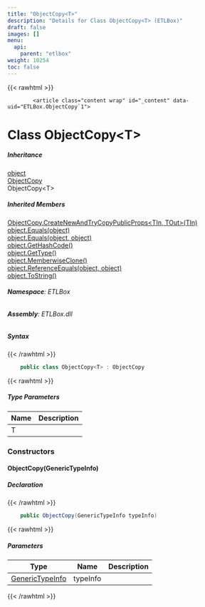 ```yaml
---
title: "ObjectCopy<T>"
description: "Details for Class ObjectCopy<T> (ETLBox)"
draft: false
images: []
menu:
  api:
    parent: "etlbox"
weight: 10254
toc: false
---
```


{{< rawhtml >}}

            <article class="content wrap" id="_content" data-uid="ETLBox.ObjectCopy`1">
  <h1 id="ETLBox_ObjectCopy_1" data-uid="ETLBox.ObjectCopy`1" class="text-break">Class ObjectCopy&lt;T&gt;
</h1>
  <div class="markdown level0 summary"></div>
  <div class="markdown level0 conceptual"></div>
  <div class="inheritance">
    <h5>Inheritance</h5>
    <div class="level0"><a class="xref" href="https://learn.microsoft.com/dotnet/api/system.object">object</a></div>
    <div class="level1"><a class="xref" href="/api/etlbox/objectcopy">ObjectCopy</a></div>
    <div class="level2"><span class="xref">ObjectCopy&lt;T&gt;</span></div>
  </div>
  <div class="inheritedMembers">
    <h5>Inherited Members</h5>
    <div>
      <a class="xref" href="/api/etlbox/objectcopy#ETLBox_ObjectCopy_CreateNewAndTryCopyPublicProps__2___0_">ObjectCopy.CreateNewAndTryCopyPublicProps&lt;TIn, TOut&gt;(TIn)</a>
    </div>
    <div>
      <a class="xref" href="https://learn.microsoft.com/dotnet/api/system.object.equals#system-object-equals(system-object)">object.Equals(object)</a>
    </div>
    <div>
      <a class="xref" href="https://learn.microsoft.com/dotnet/api/system.object.equals#system-object-equals(system-object-system-object)">object.Equals(object, object)</a>
    </div>
    <div>
      <a class="xref" href="https://learn.microsoft.com/dotnet/api/system.object.gethashcode">object.GetHashCode()</a>
    </div>
    <div>
      <a class="xref" href="https://learn.microsoft.com/dotnet/api/system.object.gettype">object.GetType()</a>
    </div>
    <div>
      <a class="xref" href="https://learn.microsoft.com/dotnet/api/system.object.memberwiseclone">object.MemberwiseClone()</a>
    </div>
    <div>
      <a class="xref" href="https://learn.microsoft.com/dotnet/api/system.object.referenceequals">object.ReferenceEquals(object, object)</a>
    </div>
    <div>
      <a class="xref" href="https://learn.microsoft.com/dotnet/api/system.object.tostring">object.ToString()</a>
    </div>
  </div>
<h6><strong>Namespace</strong>: ETLBox</h6>
  <h6><strong>Assembly</strong>: ETLBox.dll</h6>
  <h5 id="ETLBox_ObjectCopy_1_syntax">Syntax</h5>
{{< /rawhtml >}}

```C#
    public class ObjectCopy<T> : ObjectCopy
```

{{< rawhtml >}}
  <h5 class="typeParameters">Type Parameters</h5>
  <table class="table table-bordered table-condensed">
    <thead>
      <tr>
        <th>Name</th>
        <th>Description</th>
      </tr>
    </thead>
    <tbody>
      <tr>
        <td><span class="parametername">T</span></td>
        <td></td>
      </tr>
    </tbody>
  </table>
  <h3 id="constructors">Constructors
</h3>
  <a id="ETLBox_ObjectCopy_1__ctor_" data-uid="ETLBox.ObjectCopy`1.#ctor*"></a>
  <h4 id="ETLBox_ObjectCopy_1__ctor_ETLBox_GenericTypeInfo_" data-uid="ETLBox.ObjectCopy`1.#ctor(ETLBox.GenericTypeInfo)">ObjectCopy(GenericTypeInfo)</h4>
  <div class="markdown level1 summary"></div>
  <div class="markdown level1 conceptual"></div>
  <h5 class="declaration">Declaration</h5>
{{< /rawhtml >}}

```C#
    public ObjectCopy(GenericTypeInfo typeInfo)
```

{{< rawhtml >}}
  <h5 class="parameters">Parameters</h5>
  <table class="table table-bordered table-condensed">
    <thead>
      <tr>
        <th>Type</th>
        <th>Name</th>
        <th>Description</th>
      </tr>
    </thead>
    <tbody>
      <tr>
        <td><a class="xref" href="/api/etlbox/generictypeinfo">GenericTypeInfo</a></td>
        <td><span class="parametername">typeInfo</span></td>
        <td></td>
      </tr>
    </tbody>
  </table>

{{< /rawhtml >}}
